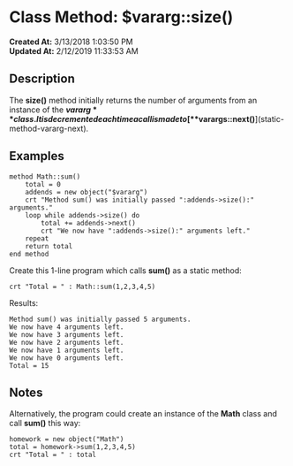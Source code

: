 # Class Method: $vararg::size()

**Created At:** 3/13/2018 1:03:50 PM  
**Updated At:** 2/12/2019 11:33:53 AM  


## Description

The **size()** method initially returns the number of arguments from an instance of the **$vararg** class. It is decremented each time a call is made to [**$varargs::next()**](static-method-vararg-next).



## Examples

```
method Math::sum()
    total = 0
    addends = new object("$vararg")
    crt "Method sum() was initially passed ":addends->size():" arguments."
    loop while addends->size() do
        total += addends->next()
        crt "We now have ":addends->size():" arguments left."
    repeat
    return total
end method
```



Create this 1-line program which calls **sum()** as a static method:

```
crt "Total = " : Math::sum(1,2,3,4,5)
```



Results:

```
Method sum() was initially passed 5 arguments.
We now have 4 arguments left.
We now have 3 arguments left.
We now have 2 arguments left.
We now have 1 arguments left.
We now have 0 arguments left.
Total = 15
```



## Notes

Alternatively, the program could create an instance of the **Math** class and call **sum()** this way:

```
homework = new object("Math")
total = homework->sum(1,2,3,4,5)
crt "Total = " : total
```





